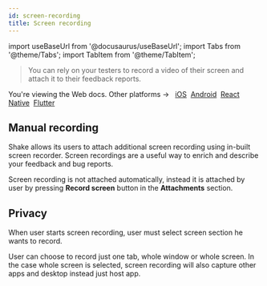 ```yaml
---
id: screen-recording
title: Screen recording
---
```

import useBaseUrl from '@docusaurus/useBaseUrl';
import Tabs from '@theme/Tabs';
import TabItem from '@theme/TabItem';

>You can rely on your testers to record a video of their screen and attach it to their feedback reports.

<p class="p2 mt-40">You're viewing the Web docs. Other platforms → &nbsp;
<a href="/docs/ios/configuration-and-data/auto-screen-recording/">iOS</a>&nbsp;
<a href="/docs/android/configuration-and-data/auto-screen-recording/">Android</a>&nbsp; 
<a href="/docs/react/configuration-and-data/auto-screen-recording/">React Native</a>&nbsp;
<a href="/docs/flutter/configuration-and-data/auto-screen-recording/">Flutter</a>&nbsp;  
</p>


## Manual recording

Shake allows its users to attach additional screen recording using in-built screen recorder.
Screen recordings are a useful way to enrich and describe your feedback and bug reports.

Screen recording is not attached automatically, instead it is attached by user by pressing
**Record screen** button in the **Attachments** section.

## Privacy

When user starts screen recording, user must select screen section he wants to record.

User can choose to record just one tab, whole window or whole screen. In the case whole screen is selected, 
screen recording will also capture other apps and desktop instead just host app.
